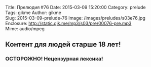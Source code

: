 Title: Прелюдия #76
Date: 2015-03-09 15:20:00 
Category: prelude  
Tags: gikme
Author: gikme  
Slug: 2015-03-09-prelude-76
Image: /images/preludes/s03e76.jpg
Enclosure: http://static.gik.me/mp3/s03/pre/00076-pre.mp3  
Mime: audio/mpeg

## Контент для людей старше 18 лет!

### ОСТОРОЖНО! Нецензурная лексика!
